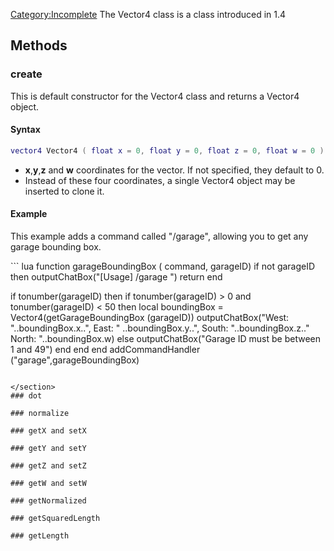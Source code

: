 [Category:Incomplete](/docs/Category:Incomplete.md "wikilink") The Vector4 class is a class introduced in 1.4

Methods
-------

### create

This is default constructor for the Vector4 class and returns a Vector4 object.

#### Syntax

``` lua
vector4 Vector4 ( float x = 0, float y = 0, float z = 0, float w = 0 )
```

-   **x**,**y**,**z** and **w** coordinates for the vector. If not specified, they default to 0.
-   Instead of these four coordinates, a single Vector4 object may be inserted to clone it.

#### Example

This example adds a command called "/garage", allowing you to get any garage bounding box.

<section name="Client" class="client" show="true">
``` lua
function garageBoundingBox ( command, garageID)
   if not garageID then
      outputChatBox("[Usage] /garage <id>")
      return
   end
    
   if tonumber(garageID) then 
      if tonumber(garageID) > 0 and tonumber(garageID) < 50 then
         local boundingBox = Vector4(getGarageBoundingBox (garageID)) 
         outputChatBox("West: "..boundingBox.x..", East: " ..boundingBox.y..", South: "..boundingBox.z.." North: "..boundingBox.w)
      else
         outputChatBox("Garage ID must be between 1 and 49")
      end 
   end 
end 
addCommandHandler ("garage",garageBoundingBox)
```

</section>
### dot

### normalize

### getX and setX

### getY and setY

### getZ and setZ

### getW and setW

### getNormalized

### getSquaredLength

### getLength
